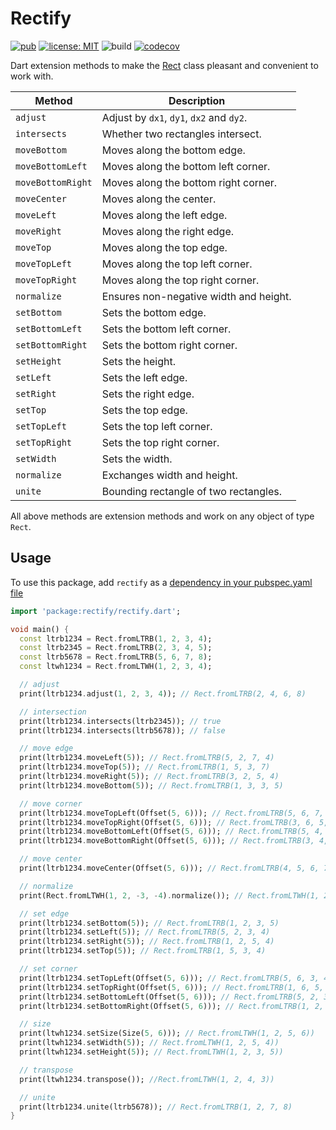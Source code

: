 # Rectify

[![pub](https://img.shields.io/pub/v/rectify.svg)](https://pub.dev/packages/rectify)
[![license: MIT](https://img.shields.io/badge/license-MIT-green.svg)](https://opensource.org/licenses/MIT)
![build](https://github.com/jpnurmi/dart_rectify/workflows/build/badge.svg)
[![codecov](https://codecov.io/gh/jpnurmi/dart_rectify/branch/main/graph/badge.svg)](https://codecov.io/gh/jpnurmi/dart_rectify)

Dart extension methods to make the [Rect](https://api.flutter.dev/flutter/dart-ui/Rect-class.html)
class pleasant and convenient to work with.

| Method | Description |
|---|---|
| `adjust` | Adjust by `dx1`, `dy1`, `dx2` and `dy2`. |
| `intersects` | Whether two rectangles intersect. |
| `moveBottom` | Moves along the bottom edge. |
| `moveBottomLeft` | Moves along the bottom left corner. |
| `moveBottomRight` | Moves along the bottom right corner. |
| `moveCenter` | Moves along the center. |
| `moveLeft` | Moves along the left edge. |
| `moveRight` | Moves along the right edge. |
| `moveTop` | Moves along the top edge. |
| `moveTopLeft` | Moves along the top left corner. |
| `moveTopRight` | Moves along the top right corner. |
| `normalize` | Ensures non-negative width and height. |
| `setBottom` | Sets the bottom edge. |
| `setBottomLeft` | Sets the bottom left corner. |
| `setBottomRight` | Sets the bottom right corner. |
| `setHeight` | Sets the height. |
| `setLeft` | Sets the left edge. |
| `setRight` | Sets the right edge. |
| `setTop` | Sets the top edge. |
| `setTopLeft` | Sets the top left corner. |
| `setTopRight` | Sets the top right corner. |
| `setWidth` | Sets the width. |
| `normalize` | Exchanges width and height. |
| `unite` | Bounding rectangle of two rectangles. |

All above methods are extension methods and work on any object of type `Rect`.

## Usage

To use this package, add `rectify` as a [dependency in your pubspec.yaml file](https://flutter.io/platform-plugins/)

```dart
import 'package:rectify/rectify.dart';

void main() {
  const ltrb1234 = Rect.fromLTRB(1, 2, 3, 4);
  const ltrb2345 = Rect.fromLTRB(2, 3, 4, 5);
  const ltrb5678 = Rect.fromLTRB(5, 6, 7, 8);
  const ltwh1234 = Rect.fromLTWH(1, 2, 3, 4);

  // adjust
  print(ltrb1234.adjust(1, 2, 3, 4)); // Rect.fromLTRB(2, 4, 6, 8)

  // intersection
  print(ltrb1234.intersects(ltrb2345)); // true
  print(ltrb1234.intersects(ltrb5678)); // false

  // move edge
  print(ltrb1234.moveLeft(5)); // Rect.fromLTRB(5, 2, 7, 4)
  print(ltrb1234.moveTop(5)); // Rect.fromLTRB(1, 5, 3, 7)
  print(ltrb1234.moveRight(5)); // Rect.fromLTRB(3, 2, 5, 4)
  print(ltrb1234.moveBottom(5)); // Rect.fromLTRB(1, 3, 3, 5)

  // move corner
  print(ltrb1234.moveTopLeft(Offset(5, 6))); // Rect.fromLTRB(5, 6, 7, 8)
  print(ltrb1234.moveTopRight(Offset(5, 6))); // Rect.fromLTRB(3, 6, 5, 8)
  print(ltrb1234.moveBottomLeft(Offset(5, 6))); // Rect.fromLTRB(5, 4, 7, 6)
  print(ltrb1234.moveBottomRight(Offset(5, 6))); // Rect.fromLTRB(3, 4, 5, 6)

  // move center
  print(ltrb1234.moveCenter(Offset(5, 6))); // Rect.fromLTRB(4, 5, 6, 7)

  // normalize
  print(Rect.fromLTWH(1, 2, -3, -4).normalize()); // Rect.fromLTWH(1, 2, 3, 4)

  // set edge
  print(ltrb1234.setBottom(5)); // Rect.fromLTRB(1, 2, 3, 5)
  print(ltrb1234.setLeft(5)); // Rect.fromLTRB(5, 2, 3, 4)
  print(ltrb1234.setRight(5)); // Rect.fromLTRB(1, 2, 5, 4)
  print(ltrb1234.setTop(5)); // Rect.fromLTRB(1, 5, 3, 4)

  // set corner
  print(ltrb1234.setTopLeft(Offset(5, 6))); // Rect.fromLTRB(5, 6, 3, 4)
  print(ltrb1234.setTopRight(Offset(5, 6))); // Rect.fromLTRB(1, 6, 5, 4)
  print(ltrb1234.setBottomLeft(Offset(5, 6))); // Rect.fromLTRB(5, 2, 3, 6)
  print(ltrb1234.setBottomRight(Offset(5, 6))); // Rect.fromLTRB(1, 2, 5, 6)

  // size
  print(ltwh1234.setSize(Size(5, 6))); // Rect.fromLTWH(1, 2, 5, 6))
  print(ltwh1234.setWidth(5)); // Rect.fromLTWH(1, 2, 5, 4))
  print(ltwh1234.setHeight(5)); // Rect.fromLTWH(1, 2, 3, 5))

  // transpose
  print(ltwh1234.transpose()); //Rect.fromLTWH(1, 2, 4, 3))

  // unite
  print(ltrb1234.unite(ltrb5678)); // Rect.fromLTRB(1, 2, 7, 8)
}
```
